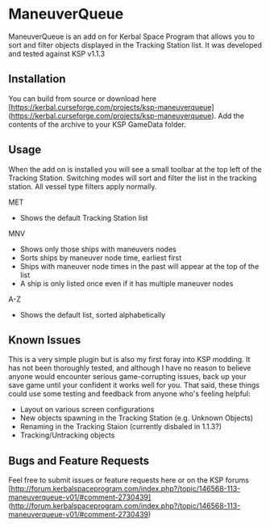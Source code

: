 # ManeuverQueue

ManeuverQueue is an add on for Kerbal Space Program that allows you to sort and filter objects displayed in the Tracking Station list. It was developed and tested against KSP v1.1.3

## Installation

You can build from source or download here [https://kerbal.curseforge.com/projects/ksp-maneuverqueue] (https://kerbal.curseforge.com/projects/ksp-maneuverqueue). Add the contents of the archive to your KSP GameData folder. 

## Usage

When the add on is installed you will see a small toolbar at the top left of the Tracking Station. Switching modes will sort and filter the list in the tracking station. All vessel type filters apply normally.

MET

- Shows the default Tracking Station list

MNV

- Shows only those ships with maneuvers nodes
- Sorts ships by maneuver node time, earliest first
- Ships with maneuver node times in the past will appear at the top of the list
- A ship is only listed once even if it has multiple maneuver nodes

A-Z

- Shows the default list, sorted alphabetically

## Known Issues

This is a very simple plugin but is also my first foray into KSP modding. It has not been thoroughly tested, and although I have no reason to believe anyone would encounter serious game-corrupting issues, back up your save game until your confident it works well for you. That said, these things could use some testing and feedback from anyone who's feeling helpful: 

- Layout on various screen configurations
- New objects spawning in the Tracking Station (e.g. Unknown Objects)
- Renaming in the Tracking Staion (currently disbaled in 1.1.3?)
- Tracking/Untracking objects

## Bugs and Feature Requests

Feel free to submit issues or feature requests here or on the KSP forums [http://forum.kerbalspaceprogram.com/index.php?/topic/146568-113-maneuverqueue-v01/#comment-2730439] (http://forum.kerbalspaceprogram.com/index.php?/topic/146568-113-maneuverqueue-v01/#comment-2730439)


 
